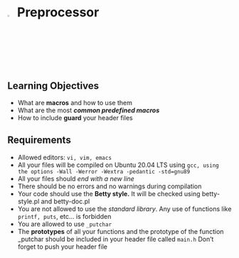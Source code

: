 # <a> <img src="https://upload.wikimedia.org/wikipedia/commons/thumb/1/18/C_Programming_Language.svg/1200px-C_Programming_Language.svg.png" width=3% heigth=3% ></img></a>  Preprocessor


## Learning Objectives
- What are **macros** and how to use them
- What are the most ***common predefined macros***
- How to include **guard** your header files

## Requirements
- Allowed editors: `vi, vim, emacs`
- All your files will be compiled on Ubuntu 20.04 LTS using `gcc, using the options -Wall -Werror -Wextra -pedantic -std=gnu89`
- All your files should *end with a new line*
- There should be no errors and no warnings during compilation
- Your code should use the **Betty style.** It will be checked using betty-style.pl and betty-doc.pl
- You are not allowed to use the *standard library*. Any use of functions like `printf, puts`, etc… is forbidden
- You are allowed to use `_putchar`
- The **prototypes** of all your functions and the prototype of the function _putchar should be included in your header file called `main.h` Don’t forget to push your header file



